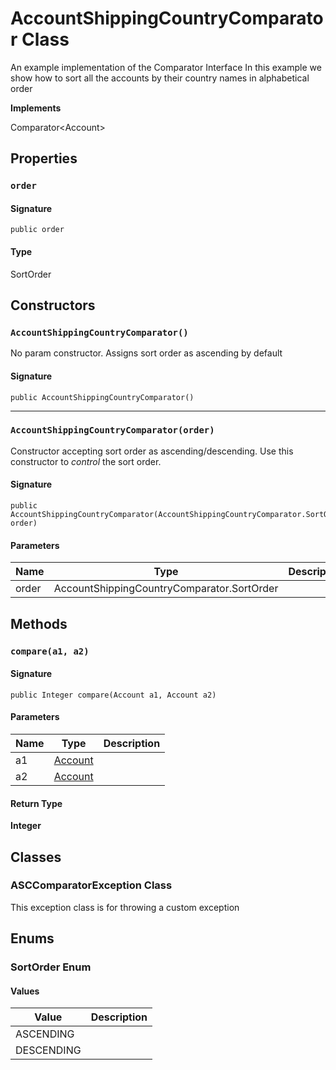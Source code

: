 # AccountShippingCountryComparator Class

An example implementation of the Comparator Interface 
In this example we show how to sort all the accounts by their country names in alphabetical order

**Implements**

Comparator&lt;Account&gt;

## Properties
### `order`

#### Signature
```apex
public order
```

#### Type
SortOrder

## Constructors
### `AccountShippingCountryComparator()`

No param constructor. Assigns sort order as ascending by default

#### Signature
```apex
public AccountShippingCountryComparator()
```

---

### `AccountShippingCountryComparator(order)`

Constructor accepting sort order as ascending/descending. Use 
this constructor to *control* the sort order.

#### Signature
```apex
public AccountShippingCountryComparator(AccountShippingCountryComparator.SortOrder order)
```

#### Parameters
| Name | Type | Description |
|------|------|-------------|
| order | AccountShippingCountryComparator.SortOrder |  |

## Methods
### `compare(a1, a2)`

#### Signature
```apex
public Integer compare(Account a1, Account a2)
```

#### Parameters
| Name | Type | Description |
|------|------|-------------|
| a1 | [Account](../custom-objects/Account.md) |  |
| a2 | [Account](../custom-objects/Account.md) |  |

#### Return Type
**Integer**

## Classes
### ASCComparatorException Class

This exception class is for throwing a custom exception

## Enums
### SortOrder Enum

#### Values
| Value | Description |
|-------|-------------|
| ASCENDING |  |
| DESCENDING |  |